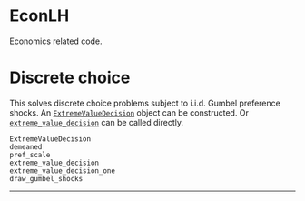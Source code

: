 # EconLH

Economics related code.

# Discrete choice

This solves discrete choice problems subject to i.i.d. Gumbel preference shocks. An [`ExtremeValueDecision`](@ref) object can be constructed. Or [`extreme_value_decision`](@ref) can be called directly.

```@docs
ExtremeValueDecision
demeaned
pref_scale
extreme_value_decision
extreme_value_decision_one
draw_gumbel_shocks
```

-------------